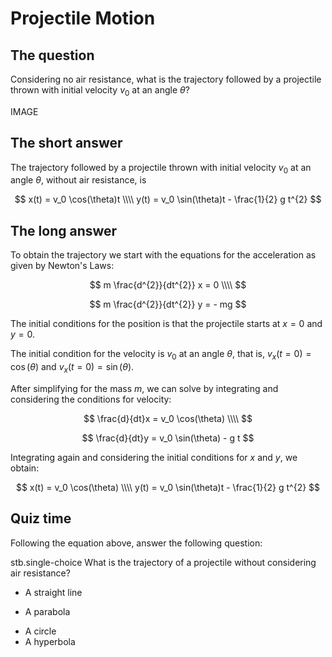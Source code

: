 # Projectile Motion

## The question

Considering no air resistance, what is the trajectory followed by a projectile thrown with initial velocity $v_0$ at an angle $\theta$?

IMAGE

## The short answer

The trajectory followed by a projectile thrown with initial velocity $v_0$ at an angle $\theta$, without air resistance, is

$$ 
x(t) = v_0 \cos(\theta)t \\\\
y(t) = v_0 \sin(\theta)t - \frac{1}{2} g t^{2}
$$

## The long answer

To obtain the trajectory we start with the equations for the acceleration as given by Newton's Laws:

$$  
m \frac{d^{2}}{dt^{2}} x = 0 \\\\
$$  

$$  
m \frac{d^{2}}{dt^{2}} y = - mg
$$


The initial conditions for the position is that the projectile starts at $x=0$ and $y=0$.

The initial condition for the velocity is $v_0$ at an angle $\theta$, that is, $v_x(t=0) = \cos(\theta)$ and $v_x(t=0) = \sin(\theta)$.


After simplifying for the mass $m$, we can solve by integrating and considering the conditions for velocity: 

$$  
\frac{d}{dt}x = v_0 \cos(\theta) \\\\
$$  

$$  
\frac{d}{dt}y = v_0 \sin(\theta) - g t
$$

Integrating again and considering the initial conditions for $x$ and $y$, we obtain:

$$  
x(t) = v_0 \cos(\theta) \\\\
y(t) = v_0 \sin(\theta)t - \frac{1}{2} g t^{2}
$$

## Quiz time

Following the equation above, answer the following question:


stb.single-choice
What is the trajectory of a projectile without considering air resistance?
- A straight line
+ A parabola
- A circle
- A hyperbola

